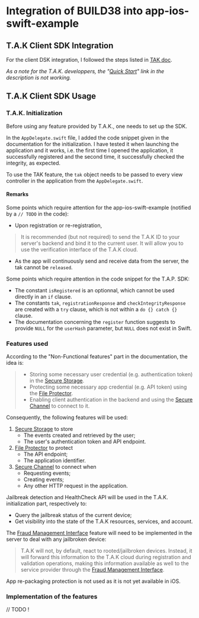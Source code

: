 # Integration of BUILD38 into app-ios-swift-example

## T.A.K Client SDK Integration

For the client DSK integration, I followed the steps listed in [TAK doc](file:TAK-Client/docs/DeveloperDocumentation/TAK_Documentation.html#xcode_integration2). 

*As a note for the T.A.K. developpers, the "[Quick Start](file:TAK-Client/docs/DeveloperDocumentation/TAK_Documentation.html#quickstart-section)" link in the description is not working.* 

## T.A.K Client SDK Usage

### T.A.K. Initialization

Before using any feature provided by T.A.K., one needs to set up the SDK. 

In the `AppDelegate.swift` file, I added the code snippet given in the documentation for the initialization. I have tested it when launching the application and it works, i.e. the first time I opened the application, it successfully registered and the second time, it successfully checked the integrity, as expected. 

To use the TAK feature, the `tak` object needs to be passed to every view controller in the application from the `AppDelegate.swift`.

#### Remarks

Some points which require attention for the app-ios-swift-example (notified by a `// TODO` in the code): 

- Upon registration or re-registration, 

> It is recommended (but not required) to send the T.A.K ID to your server's backend and bind it to the current user. It will allow you to use the verification interface of the T.A.K cloud.

- As the app will continuously send and receive data from the server, the tak cannot be `released`.

Some points which require attention in the code snippet for the T.A.P. SDK:

- The constant `isRegistered` is an optionnal, which cannot be used directly in an `if` clause. 
- The constants `tak`, `registrationResponse` and `checkIntegrityResponse` are created with a `try` clause, which is not within a `do {} catch {}` clause.
- The documentation concerning the `register` function suggests to provide `NULL` for the `userHash` parameter, but `NULL` does not exist in Swift.

### Features used

According to the "Non-Functional features" part in the documentation, the idea is: 

> - Storing some necessary user credential (e.g. authentication token) in the [Secure Storage](file:TAK-Client/docs/DeveloperDocumentation/TAK_Documentation.html#secure-storage).
> - Protecting some necessary app credential (e.g. API token) using the [File Protector](file:TAK-Client/docs/DeveloperDocumentation/TAK_Documentation.html#protector).
> - Enabling client authentication in the backend and using the [Secure Channel](file:TAK-Client/docs/DeveloperDocumentation/TAK_Documentation.html#tak_tls) to connect to it.

Consequently, the following features will be used: 

1. [Secure Storage](file:TAK-Client/docs/DeveloperDocumentation/TAK_Documentation.html#secure-storage) to store 
   - The events created and retrieved by the user;
   - The user's authentication token and API endpoint.
2. [File Protector](file:TAK-Client/docs/DeveloperDocumentation/TAK_Documentation.html#protector) to protect
   - The API endpoint;
   - The application identifier.
3. [Secure Channel](file:TAK-Client/docs/DeveloperDocumentation/TAK_Documentation.html#tak_tls) to connect when
   - Requesting events;
   - Creating events;
   - Any other HTTP request in the application.

Jailbreak detection and HealthCheck API will be used in the T.A.K. initialization part, respectively to: 

- Query the jailbreak status of the current device;
- Get visibility into the state of the T.A.K resources, services, and account.

The [Fraud Management Interface](file:TAK-Client/docs/DeveloperDocumentation/TAK_Documentation.html#backend-verify) feature will need to be implemented in the server to deal with any jailbroken device: 

> T.A.K will not, by default, react to rooted/jailbroken devices. Instead, it will forward this information to the T.A.K cloud during registration and validation operations, making this information available as well to the service provider through the [Fraud Management Interface](file:TAK-Client/docs/DeveloperDocumentation/TAK_Documentation.html#backend-verify). 

App re-packaging protection is not used as it is not yet available in iOS. 

### Implementation of the features

// TODO !

